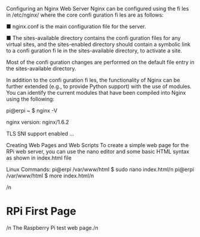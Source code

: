Configuring an Nginx Web Server
Nginx can be configured using the fi les in /etc/nginx/ where the core confi
guration fi les are as follows:

■ nginx.conf is the main configuration file for the server.

■ The sites-available directory contains the confi guration files for any
virtual sites, and the sites-enabled directory should contain a symbolic
link to a confi guration fi le in the sites-available directory, to activate
a site.

Most of the confi guration changes are performed on the default
file entry in the sites-available directory.

In addition to the confi guration fi les, the functionality of Nginx can be further
extended (e.g., to provide Python support) with the use of modules. You
can identify the current modules that have been compiled into Nginx using
the following:

pi@erpi ~ $ nginx -V

nginx version: nginx/1.6.2

TLS SNI support enabled ...

Creating Web Pages and Web Scripts
To create a simple web page for the RPi web server, you can use the nano editor
and some basic HTML syntax as shown in index.html file

Linux Commands:
pi@erpi /var/www/html $ sudo nano index.html/n
pi@erpi /var/www/html $ more index.html/n
<HTML><TITLE>RPi First Web Page</TITLE>/n
<BODY><H1>RPi First Page</H1>/n
The Raspberry Pi test web page./n
</BODY></HTML>
